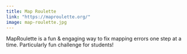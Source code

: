 ```yaml
---
title: Map Roulette
link: "https://maproulette.org/"
image: map-roulette.jpg
---
```

MapRoulette is a fun & engaging way to fix mapping errors one step at a time. Particularly fun challenge for students!